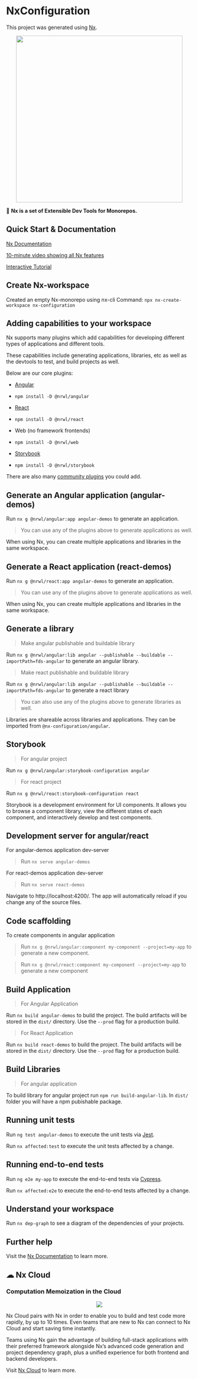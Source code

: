# NxConfiguration

This project was generated using [Nx](https://nx.dev).

<p  style="text-align: center;"><img  src="https://raw.githubusercontent.com/nrwl/nx/master/images/nx-logo.png"  width="450"></p>

🔎 **Nx is a set of Extensible Dev Tools for Monorepos.**

## Quick Start & Documentation

[Nx Documentation](https://nx.dev/angular)

[10-minute video showing all Nx features](https://nx.dev/angular/getting-started/what-is-nx)

[Interactive Tutorial](https://nx.dev/angular/tutorial/01-create-application)

## Create Nx-workspace

Created an empty Nx-monorepo using nx-cli
Command: `npx nx-create-workspace nx-configuration`

## Adding capabilities to your workspace

Nx supports many plugins which add capabilities for developing different types of applications and different tools.

These capabilities include generating applications, libraries, etc as well as the devtools to test, and build projects as well.

Below are our core plugins:

- [Angular](https://nx.dev/latest/angular/angular/overview)

- `npm install -D @nrwl/angular`

- [React](https://nx.dev/previous/angular/react/overview)

- `npm install -D @nrwl/react`

- Web (no framework frontends)

- `npm install -D @nrwl/web`

- [Storybook](https://nx.dev/latest/angular/storybook/overview)

- `npm install -D @nrwl/storybook`

There are also many [community plugins](https://nx.dev/nx-community) you could add.

## Generate an Angular application (angular-demos)

Run `nx g @nrwl/angular:app angular-demos` to generate an application.

> You can use any of the plugins above to generate applications as well.

When using Nx, you can create multiple applications and libraries in the same workspace.

## Generate a React application (react-demos)

Run `nx g @nrwl/react:app angular-demos` to generate an application.

> You can use any of the plugins above to generate applications as well.

When using Nx, you can create multiple applications and libraries in the same workspace.

## Generate a library

> Make angular publishable and buildable library

Run `nx g @nrwl/angular:lib angular --publishable --buildable --importPath=fds-angular` to generate an angular library.

> Make react publishable and buildable library

Run `nx g @nrwl/angular:lib angular --publishable --buildable --importPath=fds-angular` to generate a react library

> You can also use any of the plugins above to generate libraries as well.

Libraries are shareable across libraries and applications. They can be imported from `@nx-configuration/angular`.

## Storybook

> For angular project

Run `nx g @nrwl/angular:storybook-configuration angular`

> For react project

Run `nx g @nrwl/react:storybook-configuration react`

Storybook is a development environment for UI components. It allows you to browse a component library, view the different states of each component, and interactively develop and test components.

## Development server for angular/react

For angular-demos application dev-server

> Run `nx serve angular-demos`

For react-demos application dev-server

> Run `nx serve react-demos`

Navigate to http://localhost:4200/. The app will automatically reload if you change any of the source files.

## Code scaffolding

To create components in angular application

> Run `nx g @nrwl/angular:component my-component --project=my-app` to generate a new component.

> Run `nx g @nrwl/react:component my-component --project=my-app` to generate a new component

## Build Application

> For Angular Application

Run `nx build angular-demos` to build the project. The build artifacts will be stored in the `dist/` directory. Use the `--prod` flag for a production build.

> For React Application

Run `nx build react-demos` to build the project. The build artifacts will be stored in the `dist/` directory. Use the `--prod` flag for a production build.

## Build Libraries

> For angular application

To build library for angular project run `npm run build-angular-lib`. In `dist/`
folder you will have a npm pubishable package.

## Running unit tests

Run `ng test angular-demos` to execute the unit tests via [Jest](https://jestjs.io).

Run `nx affected:test` to execute the unit tests affected by a change.

## Running end-to-end tests

Run `ng e2e my-app` to execute the end-to-end tests via [Cypress](https://www.cypress.io).

Run `nx affected:e2e` to execute the end-to-end tests affected by a change.

## Understand your workspace

Run `nx dep-graph` to see a diagram of the dependencies of your projects.

## Further help

Visit the [Nx Documentation](https://nx.dev/angular) to learn more.

## ☁ Nx Cloud

### Computation Memoization in the Cloud

<p  style="text-align: center;"><img  src="https://raw.githubusercontent.com/nrwl/nx/master/images/nx-cloud-card.png"></p>

Nx Cloud pairs with Nx in order to enable you to build and test code more rapidly, by up to 10 times. Even teams that are new to Nx can connect to Nx Cloud and start saving time instantly.

Teams using Nx gain the advantage of building full-stack applications with their preferred framework alongside Nx’s advanced code generation and project dependency graph, plus a unified experience for both frontend and backend developers.

Visit [Nx Cloud](https://nx.app/) to learn more.
